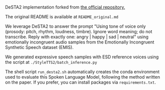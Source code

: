 DeSTA2 implementation forked from [the official repository.](https://github.com/kehanlu/DeSTA2)

The original README is available at ```README_original.md```

We leverage DeSTA2 to answer the prompt "Using tone of voice only (prosody: pitch, rhythm, loudness, timbre). Ignore word meaning; do not transcribe. Reply with exactly one: angry | happy | sad | neutral" using emotionally incongruent audio samples from the Emotionally Incongruent Synthetic Speech dataset (EMIS).

We generated expressive speech samples with ESD reference voices using the script at ```./StyleTTS2/batch_inference.py```

The shell script ```run_desta2.sh``` automatically creates the conda environment used to evaluate this Spoken Language Model, following the method written on the paper. If you prefer, you can install packages via ```requirements.txt```.